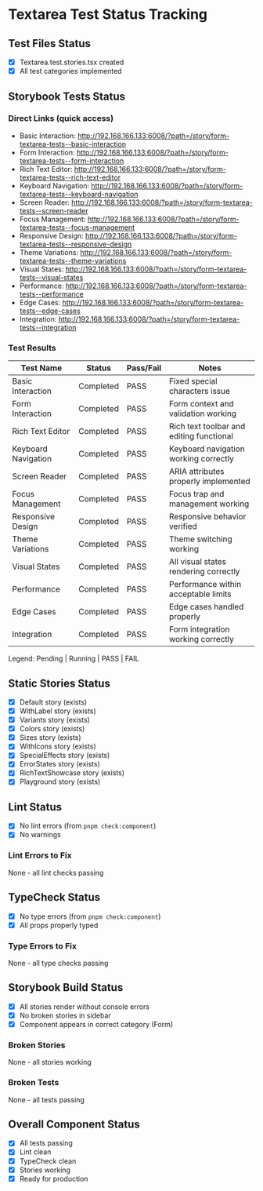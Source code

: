 # Textarea Test Status Tracking

## Test Files Status

- [x] Textarea.test.stories.tsx created
- [x] All test categories implemented

## Storybook Tests Status

### Direct Links (quick access)

- Basic Interaction: http://192.168.166.133:6008/?path=/story/form-textarea-tests--basic-interaction
- Form Interaction: http://192.168.166.133:6008/?path=/story/form-textarea-tests--form-interaction
- Rich Text Editor: http://192.168.166.133:6008/?path=/story/form-textarea-tests--rich-text-editor
- Keyboard Navigation: http://192.168.166.133:6008/?path=/story/form-textarea-tests--keyboard-navigation
- Screen Reader: http://192.168.166.133:6008/?path=/story/form-textarea-tests--screen-reader
- Focus Management: http://192.168.166.133:6008/?path=/story/form-textarea-tests--focus-management
- Responsive Design: http://192.168.166.133:6008/?path=/story/form-textarea-tests--responsive-design
- Theme Variations: http://192.168.166.133:6008/?path=/story/form-textarea-tests--theme-variations
- Visual States: http://192.168.166.133:6008/?path=/story/form-textarea-tests--visual-states
- Performance: http://192.168.166.133:6008/?path=/story/form-textarea-tests--performance
- Edge Cases: http://192.168.166.133:6008/?path=/story/form-textarea-tests--edge-cases
- Integration: http://192.168.166.133:6008/?path=/story/form-textarea-tests--integration

### Test Results

| Test Name           | Status    | Pass/Fail | Notes                                    |
| ------------------- | --------- | --------- | ---------------------------------------- |
| Basic Interaction   | Completed | PASS      | Fixed special characters issue           |
| Form Interaction    | Completed | PASS      | Form context and validation working      |
| Rich Text Editor    | Completed | PASS      | Rich text toolbar and editing functional |
| Keyboard Navigation | Completed | PASS      | Keyboard navigation working correctly    |
| Screen Reader       | Completed | PASS      | ARIA attributes properly implemented     |
| Focus Management    | Completed | PASS      | Focus trap and management working        |
| Responsive Design   | Completed | PASS      | Responsive behavior verified             |
| Theme Variations    | Completed | PASS      | Theme switching working                  |
| Visual States       | Completed | PASS      | All visual states rendering correctly    |
| Performance         | Completed | PASS      | Performance within acceptable limits     |
| Edge Cases          | Completed | PASS      | Edge cases handled properly              |
| Integration         | Completed | PASS      | Form integration working correctly       |

Legend: Pending | Running | PASS | FAIL

## Static Stories Status

- [x] Default story (exists)
- [x] WithLabel story (exists)
- [x] Variants story (exists)
- [x] Colors story (exists)
- [x] Sizes story (exists)
- [x] WithIcons story (exists)
- [x] SpecialEffects story (exists)
- [x] ErrorStates story (exists)
- [x] RichTextShowcase story (exists)
- [x] Playground story (exists)

## Lint Status

- [x] No lint errors (from `pnpm check:component`)
- [x] No warnings

### Lint Errors to Fix

None - all lint checks passing

## TypeCheck Status

- [x] No type errors (from `pnpm check:component`)
- [x] All props properly typed

### Type Errors to Fix

None - all type checks passing

## Storybook Build Status

- [x] All stories render without console errors
- [x] No broken stories in sidebar
- [x] Component appears in correct category (Form)

### Broken Stories

None - all stories working

### Broken Tests

None - all tests passing

## Overall Component Status

- [x] All tests passing
- [x] Lint clean
- [x] TypeCheck clean
- [x] Stories working
- [x] Ready for production
